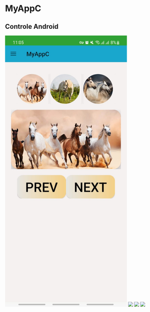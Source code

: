 # MyAppC
## Controle Android

<p float="left">
  <img src="app/src/main/res/screens/im3.jpg" width="400" />
  <img src="ANASANASRI/MyAppC/blob/master/app/src/main/res/screens/im4.jpg" width="400" />
  <img src="ANASANASRI/MyAppC/blob/master/app/src/main/res/screens/im1.jpg" width="400" />
  <img src="ANASANASRI/MyAppC/blob/master/app/src/main/res/screens/im2.jpg" width="400" />
</p>
